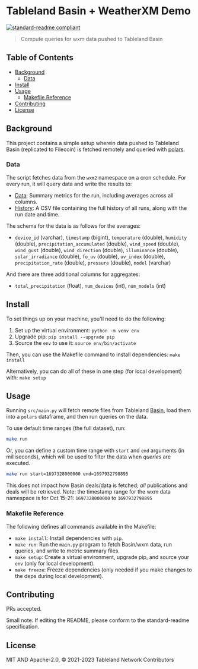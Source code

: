 # Tableland Basin + WeatherXM Demo

[![standard-readme compliant](https://img.shields.io/badge/standard--readme-OK-green.svg)](https://github.com/RichardLitt/standard-readme)

> Compute queries for wxm data pushed to Tableland Basin

## Table of Contents

- [Background](#background)
  - [Data](#data)
- [Install](#install)
- [Usage](#usage)
  - [Makefile Reference](#makefile-reference)
- [Contributing](#contributing)
- [License](#license)

## Background

This project contains a simple setup wherein data pushed to Tableland Basin (replicated to Filecoin) is fetched remotely and queried with [polars](https://www.pola.rs/).

### Data

The script fetches data from the `wxm2` namespace on a cron schedule. For every run, it will query data and write the results to:

- [Data](./Data.md): Summary metrics for the run, including averages across all columns.
- [History](./history.csv): A CSV file containing the full history of all runs, along with the run date and time.

The schema for the data is as follows for the averages:

- `device_id` (varchar), `timestamp` (bigint), `temperature` (double), `humidity` (double), `precipitation_accumulated` (double), `wind_speed` (double), `wind_gust` (double), `wind_direction` (double), `illuminance` (double), `solar_irradiance` (double), `fo_uv` (double), `uv_index` (double), `precipitation_rate` (double), `pressure` (double), `model` (varchar)

And there are three additional columns for aggregates:

- `total_precipitation` (float), `num_devices` (int), `num_models` (int)

## Install

To set things up on your machine, you'll need to do the following:

1. Set up the virtual environment: `python -m venv env`
2. Upgrade pip: `pip install --upgrade pip`
3. Source the `env` to use it: `source env/bin/activate`

Then, you can use the Makefile command to install dependencies: `make install`

Alternatively, you can do all of these in one step (for local development) with: `make setup`

## Usage

Running `src/main.py` will fetch remote files from Tableland [Basin](https://github.com/tablelandnetwork/basin-cli), load them into a `polars` dataframe, and then run queries on the data.

To use default time ranges (the full dataset), run:

```sh
make run
```

Or, you can define a custom time range with `start` and `end` arguments (in milliseconds), which will be used to filter the data when _queries_ are executed.

```sh
make run start=1697328000000 end=1697932798895
```

This does not impact how Basin deals/data is fetched; _all_ publications and deals will be retrieved. Note: the timestamp range for the wxm data namespace is for Oct 15-21: `1697328000000` to `1697932798895`

### Makefile Reference

The following defines all commands available in the Makefile:

- `make install`: Install dependencies with `pip`.
- `make run`: Run the `main.py` program to fetch Basin/wxm data, run queries, and write to metric summary files.
- `make setup`: Create a virtual environment, upgrade pip, and source your `env` (only for local development).
- `make freeze`: Freeze dependencies (only needed if you make changes to the deps during local development).

## Contributing

PRs accepted.

Small note: If editing the README, please conform to the standard-readme specification.

## License

MIT AND Apache-2.0, © 2021-2023 Tableland Network Contributors
